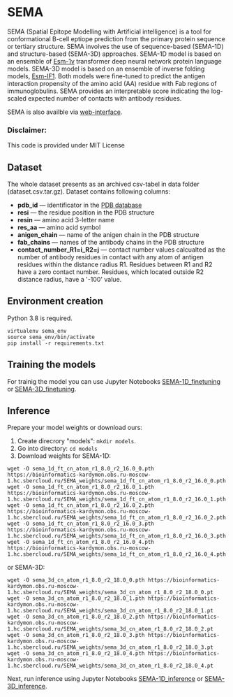 # SEMA
SEMA (Spatial Epitope Modelling with Artificial intelligence) is a tool for conformational B-cell eptiope prediction from the primary protein sequence or tertiary structure. SEMA involves the use of sequence-based (SEMA-1D) and structure-based (SEMA-3D) approaches. SEMA-1D model is based on an ensemble of [Esm-1v](https://github.com/facebookresearch/esm) transformer deep neural network protein language models. SEMA-3D model is based on an ensemble of inverse folding models, [Esm-IF1](https://github.com/facebookresearch/esm). Both models were fine-tuned to predict the antigen interaction propensity of the amino acid (AA) residue with Fab regions of immunoglobulins. SEMA provides an interpretable score indicating the log-scaled expected number of contacts with antibody residues. 

SEMA is also availble via [web-interface](http://sema.airi.net/).


### Disclaimer:
This code is provided under MIT License

## Dataset
The whole dataset presents as an archived csv-tabel in data folder (dataset.csv.tar.gz). Dataset contains following columns:

* **pdb_id** &#8212; identificator in the [PDB database](https://www.rcsb.org)
* **resi** &#8212; the residue position in the PDB structure
* **resin** &#8212; amino acid 3-letter name
* **res_aa** &#8212; amino acid symbol
* **anigen_chain** &#8212; name of the anigen chain in the PDB structure
* **fab_chains** &#8212; names of the antibody chains in the PDB structure
* **contact_number_R1=i_R2=j** &#8212; contact number values calcualted as the number of antibody residues in contact with any atom of antigen residues within the distance radius R1. Residues between R1 and R2 have a zero contact number. Residues, which located outside R2  distance radius, have a '-100' value. 

## Environment creation
Python 3.8 is required.
```pip3 install virtualenv
virtualenv sema_env
source sema_env/bin/activate
pip install -r requirements.txt
```

## Training the models
For trainig the model you can use Jupyter Notebooks [SEMA-1D_finetuning](https://github.com/AIRI-Institute/SEMAi/blob/main/SEMA_1D/SEMA-1D_finetuning.ipynb) or [SEMA-3D_finetuning](https://github.com/AIRI-Institute/SEMAi/blob/main/SEMA_3D/SEMA-3D_finetuning.ipynb).

## Inference
Prepare your model weights or download ours:<br />
1. Create direcrory "models": `mkdir models`.
2. Go into directory: `cd models`
4. Download weights for SEMA-1D:
```
wget -O sema_1d_ft_cn_atom_r1_8.0_r2_16.0_0.pth https://bioinformatics-kardymon.obs.ru-moscow-1.hc.sbercloud.ru/SEMA_weights/sema_1d_ft_cn_atom_r1_8.0_r2_16.0_0.pth 
wget -O sema_1d_ft_cn_atom_r1_8.0_r2_16.0_1.pth https://bioinformatics-kardymon.obs.ru-moscow-1.hc.sbercloud.ru/SEMA_weights/sema_1d_ft_cn_atom_r1_8.0_r2_16.0_1.pth
wget -O sema_1d_ft_cn_atom_r1_8.0_r2_16.0_2.pth https://bioinformatics-kardymon.obs.ru-moscow-1.hc.sbercloud.ru/SEMA_weights/sema_1d_ft_cn_atom_r1_8.0_r2_16.0_2.pth
wget -O sema_1d_ft_cn_atom_r1_8.0_r2_16.0_3.pth https://bioinformatics-kardymon.obs.ru-moscow-1.hc.sbercloud.ru/SEMA_weights/sema_1d_ft_cn_atom_r1_8.0_r2_16.0_3.pth
wget -O sema_1d_ft_cn_atom_r1_8.0_r2_16.0_4.pth https://bioinformatics-kardymon.obs.ru-moscow-1.hc.sbercloud.ru/SEMA_weights/sema_1d_ft_cn_atom_r1_8.0_r2_16.0_4.pth
   ```
   
or SEMA-3D:
```
wget -O sema_3d_cn_atom_r1_8.0_r2_18.0_0.pth https://bioinformatics-kardymon.obs.ru-moscow-1.hc.sbercloud.ru/SEMA_weights/sema_3d_cn_atom_r1_8.0_r2_18.0_0.pt
wget -O sema_3d_cn_atom_r1_8.0_r2_18.0_1.pth https://bioinformatics-kardymon.obs.ru-moscow-1.hc.sbercloud.ru/SEMA_weights/sema_3d_cn_atom_r1_8.0_r2_18.0_1.pt 
wget -O sema_3d_cn_atom_r1_8.0_r2_18.0_2.pth https://bioinformatics-kardymon.obs.ru-moscow-1.hc.sbercloud.ru/SEMA_weights/sema_3d_cn_atom_r1_8.0_r2_18.0_2.pt 
wget -O sema_3d_cn_atom_r1_8.0_r2_18.0_3.pth https://bioinformatics-kardymon.obs.ru-moscow-1.hc.sbercloud.ru/SEMA_weights/sema_3d_cn_atom_r1_8.0_r2_18.0_3.pt 
wget -O sema_3d_cn_atom_r1_8.0_r2_18.0_4.pth https://bioinformatics-kardymon.obs.ru-moscow-1.hc.sbercloud.ru/SEMA_weights/sema_3d_cn_atom_r1_8.0_r2_18.0_4.pt
```
 

Next, run inference using Jupyter Notebooks [SEMA-1D_inference](https://github.com/AIRI-Institute/SEMAi/blob/main/SEMA_1D/SEMA-1D_inference.ipynb) or [SEMA-3D_inference](https://github.com/AIRI-Institute/SEMAi/blob/main/SEMA_3D/SEMA-3D_inference.ipynb).



